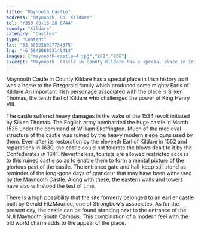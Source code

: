 ```yaml
---
title: "Maynooth Castle"
address: "Maynooth, Co. Kildare"
tel: "+353 (0)16 28 6744"
county: "Kildare"
category: "Castles"
type: "Content"
lat: "53.380950927734375"
lng: "-6.594308853149414"
images: ["maynooth-castle-4.jpg","262","206"]
excerpt: "Maynooth  Castle in County Kildare has a special place in Irish history as it was a home  to the Fitzgerald family which produced some mighty Earls of..."
---
```

<p>Maynooth  Castle in County Kildare has a special place in Irish history as it was a home  to the Fitzgerald family which produced some mighty Earls of Kildare  An  important Irish personage associated with the place is Silken Thomas, the tenth  Earl of Kildare who challenged the power of King Henry VIII.</p>
<p>The  castle suffered heavy damages in the wake of the 1534 revolt initiated by  Silken Thomas. The English army bombarded the huge castle in March 1535 under  the command of William Skeffington. Much of the medieval structure of the  castle was ruined by the heavy modern siege guns used by them. Even after its  restoration by the eleventh Earl of Kildare in 1552 and reparations in 1630,  the castle could not tolerate the blows dealt to it by the Confederates in  1641. Nevertheless, tourists are allowed restricted access to this ruined  castle so as to enable them to form a mental picture of the glorious past of  the castle. The entrance gate and hall-keep still stand as reminder of the long-gone  days of grandeur that may have been witnessed by the Maynooth Castle. Along  with these, the eastern walls and towers have also withstood the test of time. </p>
<p>There  is a high possibility that the site formerly belonged to an earlier castle  built by Gerald FitzMaurice, one of Strongbow's associates. As for the present  day, the castle can be found standing next to the entrance of the NUI Maynooth  South Campus. This combination of a modern feel with the old world charm adds  to the appeal of the place. </p>